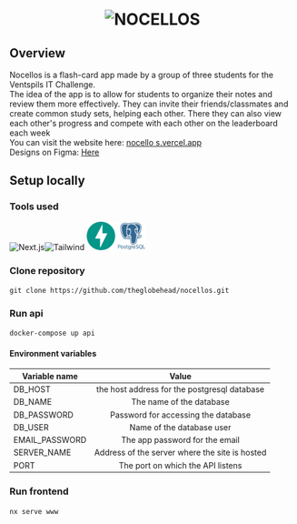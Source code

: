 <h1 align="center">
    <img alt="NOCELLOS" src="https://user-images.githubusercontent.com/76264011/201493757-10049ba6-0f4f-49d2-a07e-72b01ed8900d.png" width="300px" horizontal-align="center">
</h1>

## Overview  

Nocellos is a flash-card app made by a group of three students for the Ventspils IT Challenge.  
The idea of the app is to allow for students to organize their notes and review them more effectively.
They can invite their friends/classmates and create common study sets, helping each other. 
There they can also view each other's progress and compete with each other on the leaderboard each week  
You can visit the website here: [nocello s.vercel.app](https://nocellos.vercel.app/)  
Designs on Figma: [Here](https://www.figma.com/file/Gh1fpY8fzGORZKxYOMiHqc/Nocellos?node-id=0%3A1&t=ZhGc7fMdFSgBHyz6-1)

## Setup locally  

### Tools used

<img display="inline-block" alt="Next.js" src="https://user-images.githubusercontent.com/76264011/201494824-b8bedfaf-0434-4dcc-a9e2-8bf047c34ba3.png" width="50px" height="50px"><img display="inline-block" alt="Tailwind" src="https://user-images.githubusercontent.com/76264011/201494945-f962dd4e-ef3f-4450-9ebe-ba99a512050e.png" width="50px" height="50px">
<img display="inline-block" alt="FastAPI" src="https://raw.githubusercontent.com/devicons/devicon/1119b9f84c0290e0f0b38982099a2bd027a48bf1/icons/fastapi/fastapi-plain.svg" width="50px" height="50px">
<img display="inline-block" alt="PostgreSQL" src="https://github.com/devicons/devicon/raw/master/icons/postgresql/postgresql-plain-wordmark.svg" width="50px" height="50px">

### Clone repository  

```shell
git clone https://github.com/theglobehead/nocellos.git
```

### Run api  

```shell
docker-compose up api
```

#### Environment variables  

| Variable name  |                     Value                      |
|----------------|:----------------------------------------------:|
| DB_HOST        |  the host address for the postgresql database  |
| DB_NAME        |            The name of the database            |
| DB_PASSWORD    |      Password for accessing the database       |
| DB_USER        |           Name of the database user            |
| EMAIL_PASSWORD |         The app password for the email         |
| SERVER_NAME    | Address of the server where the site is hosted |
| PORT           |       The port on which the API listens        |

### Run frontend  

```shell
nx serve www
```
